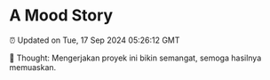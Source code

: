 # A Mood Story

⏰ Updated on Tue, 17 Sep 2024 05:26:12 GMT

💭 Thought: Mengerjakan proyek ini bikin semangat, semoga hasilnya memuaskan.

